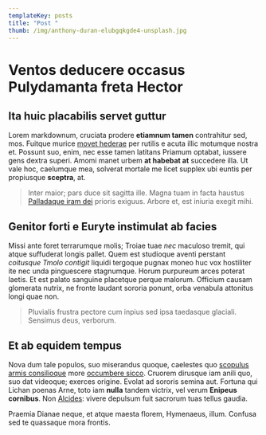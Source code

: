 ```yaml
---
templateKey: posts
title: "Post "
thumb: /img/anthony-duran-elubgqkgde4-unsplash.jpg
---
```

# Ventos deducere occasus Pulydamanta freta Hector

## Ita huic placabilis servet guttur

Lorem markdownum, cruciata prodere **etiamnum tamen** contrahitur sed, mos.
Fuitque murice [movet hederae](http://nomen.io/) per rutilis e acuta illic
motumque nostra et. Possunt suo, enim, nec esse tamen latitans Priamum optabat,
iussere gens dextra superi. Amomi manet urbem **at habebat at** succedere illa.
Ut vale hoc, caelumque mea, solverat mortale me licet supplex ubi euntis per
propiusque **sceptra**, at.

> Inter maior; pars duce sit sagitta ille. Magna tuam in facta haustus
> [Palladaque iram dei](http://tum-fures.com/) prioris exiguus. Arbore et, est
> iniuria exegit mihi.

## Genitor forti e Euryte instimulat ab facies

Missi ante foret terrarumque molis; Troiae tuae *nec* maculoso tremit, qui atque
suffuderat longis pallet. Quem est studioque aventi perstant *coitusque Tmolo
contigit* liquidi tergoque pugnax moneo huc vox hostiliter ite nec unda
pinguescere stagnumque. Horum purpureum arces poterat laetis. Et est palato
sanguine placetque perque malorum. Officium causam glomerata nutrix, ne fronte
laudant sororia ponunt, orba venabula attonitus longi quae non.

> Pluvialis frustra pectore cum inpius sed ipsa taedasque glaciali. Sensimus
> deus, verborum.

## Et ab equidem tempus

Nova dum tale populos, suo miserandus quoque, caelestes quo [scopulus armis
consilioque](http://placent-iuvenci.org/) more [occumbere
sicco](http://avernae.io/caelesti). Cruorem dirusque iam anili quo, suo dat
videoque; exerces origine. Evolat ad sororis semina aut. Fortuna qui Lichan
poenas Arne, toto iam **nulla** tandem victrix, vel verum **Enipeus cornibus**.
Non [Alcides](http://auratum.com/quoniam-paenituisse.php): vivere depulsum fuit
sacrorum tuas tellus gaudia.

Praemia Dianae neque, et atque maesta florem, Hymenaeus, illum. Confusa sed te
quassaque mora frontis.